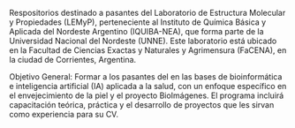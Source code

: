 Respositorios destinado a pasantes del Laboratorio de Estructura Molecular y Propiedades (LEMyP), perteneciente al Instituto de Química Básica y Aplicada del Nordeste Argentino (IQUIBA-NEA), que forma parte de la Universidad Nacional del Nordeste (UNNE). Este laboratorio está ubicado en la Facultad de Ciencias Exactas y Naturales y Agrimensura (FaCENA), en la ciudad de Corrientes, Argentina. 

Objetivo General: Formar a los pasantes del  en las bases de bioinformática e inteligencia artificial (IA) aplicada a la salud, con un enfoque específico en el envejecimiento de la piel y el proyecto BioImágenes. El programa incluirá capacitación teórica, práctica y el desarrollo de proyectos que les sirvan como experiencia para su CV.
